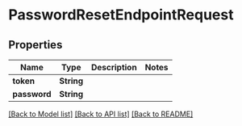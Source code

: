# PasswordResetEndpointRequest

## Properties

Name | Type | Description | Notes
------------ | ------------- | ------------- | -------------
**token** | **String** |  | 
**password** | **String** |  | 

[[Back to Model list]](../#documentation-for-models) [[Back to API list]](../#documentation-for-api-endpoints) [[Back to README]](../)



